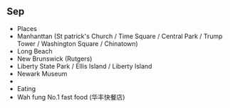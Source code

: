 ## Sep
* Places
 * Manhanttan (St patrick's Church / Time Square / Central Park / Trump Tower / Washington Square / Chinatown)
 * Long Beach
 * New Brunswick (Rutgers)
 * Liberty State Park / Ellis Island / Liberty Island
 * Newark Museum
 * 
* Eating
 * Wah fung No.1 fast food (华丰快餐店)

